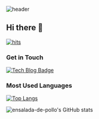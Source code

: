 ![header](https://capsule-render.vercel.app/api?type=waving&color=ece700&height=200&text=Welcome!&animation=fadeIn&fontSize=80&fontAlignY=35)

## Hi there 👋


[![hits](https://myhits.vercel.app/api/hit/https%3A%2F%2Fgithub.com%2Fensalada-de-pollo?color=purple&label=hits&size=small)](https://myhits.vercel.app)

### Get in Touch

[![Tech Blog Badge](http://img.shields.io/badge/Medium-000000?style=flat-square&logo=velog&link=https://zzsza.github.io/)](https://velog.io/@my_sql)

### Most Used Languages
[![Top Langs](https://github-readme-stats.vercel.app/api/top-langs/?username=ensalada-de-pollo&layout=compact)](https://github.com/ensalada-de-pollo/github-readme-stats)

![ensalada-de-pollo's GitHub stats](https://github-readme-stats.vercel.app/api?username=ensalada-de-pollo&count_private=true&show_icons=true&theme=gruvbox)

<!--
**ensalada-de-pollo/ensalada-de-pollo** is a ✨ _special_ ✨ repository because its `README.md` (this file) appears on your GitHub profile.

Here are some ideas to get you started:

- 🔭 I’m currently working on ...
- 🌱 I’m currently learning ...
- 👯 I’m looking to collaborate on ...
- 🤔 I’m looking for help with ...
- 💬 Ask me about ...
- 📫 How to reach me: ...
- 😄 Pronouns: ...
- ⚡ Fun fact: ...
-->
